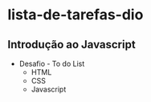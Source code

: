 # lista-de-tarefas-dio

## Introdução ao Javascript
- Desafio - To do List
  - HTML
  - CSS
  - Javascript
